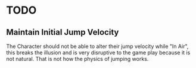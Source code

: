 # TODO

## Maintain Initial Jump Velocity

The Character should not be able to alter their jump velocity while "In Air", this breaks the illusion and is very disruptive to the game play because it is not natural. That is not how the physics of jumping works.
